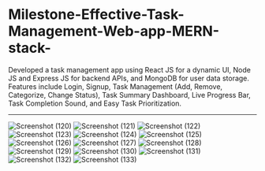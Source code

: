 # Milestone-Effective-Task-Management-Web-app-MERN-stack-
Developed a task management app using React JS for a  dynamic UI, Node JS and Express JS for backend APIs, and  MongoDB for user data storage.   Features include Login, Signup, Task Management (Add,  Remove, Categorize, Change Status), Task Summary  Dashboard, Live Progress Bar, Task Completion Sound, and  Easy Task Prioritization.
<hr>

![Screenshot (120)](https://github.com/user-attachments/assets/50da38bf-c003-49ff-8f73-bed88d38c186)
![Screenshot (121)](https://github.com/user-attachments/assets/bf1f1a3a-1e0f-40a2-9164-e91820fe47ab)
![Screenshot (122)](https://github.com/user-attachments/assets/f6d6c188-ecff-42e9-925b-d9bf804042bc)
![Screenshot (123)](https://github.com/user-attachments/assets/67bda415-3163-47f3-add6-45a258bae027)
![Screenshot (124)](https://github.com/user-attachments/assets/7ec85cb1-3c0a-435a-bcf1-84b499bb2f6c)
![Screenshot (125)](https://github.com/user-attachments/assets/0ae0b0dd-8389-4ce0-8ceb-dc959c181c8e)
![Screenshot (126)](https://github.com/user-attachments/assets/7f5225f1-2fd5-4263-869f-d9c0644e6b06)
![Screenshot (127)](https://github.com/user-attachments/assets/90b2c3e0-2286-4de1-ada5-e98351ca8fb8)
![Screenshot (128)](https://github.com/user-attachments/assets/f8eb4877-973b-4b4d-b889-43514e6c8b25)
![Screenshot (129)](https://github.com/user-attachments/assets/c1edcfca-87dc-4226-a9df-7bc2fece1b0b)
![Screenshot (130)](https://github.com/user-attachments/assets/a5e6a197-f65e-4c80-b2c1-cdf1cf4c364e)
![Screenshot (131)](https://github.com/user-attachments/assets/79c77f33-f24b-42d1-b5f3-b6ed8891531f)
![Screenshot (132)](https://github.com/user-attachments/assets/fa315b39-4f1e-4f13-bf78-d8f0d969430e)
![Screenshot (133)](https://github.com/user-attachments/assets/166310e7-1c9c-4455-94f4-65d99d50bc1b)




